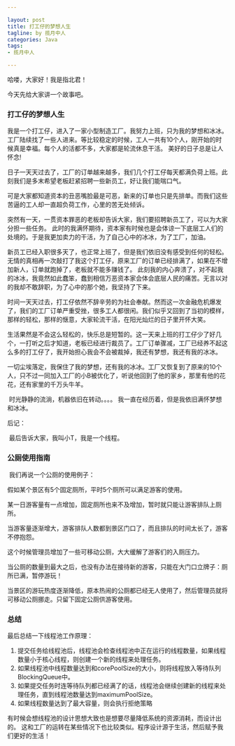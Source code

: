 ```yaml
---

layout: post
title: 打工仔的梦想人生
tagline: by 揽月中人
categories: Java
tags:
- 揽月中人

---
```


哈喽，大家好！我是指北君！

今天先给大家讲一个故事吧。

<!--more-->

### 打工仔的梦想人生

​	我是一个打工仔，进入了一家小型制造工厂。我努力上班，只为我的梦想和冰冰。工厂陆续找了一些人进来。等比较稳定的时候，工人一共有10个人，刚开始的时候真是幸福。每个人的活都不多，大家都是轮流休息干活。 美好的日子总是让人怀念!

​	日子一天天过去了，工厂的订单越来越多，我们几个打工仔每天都满负荷上班。此刻我们是多末希望老板赶紧招聘一些新员工，好让我们能喘口气。 

​	可是大家都知道资本的丑恶嘴脸最是可恶，新来的订单也只是先排单。而我们这些苦逼的工人却一直超负荷工作，心里的苦无处倾诉。

​	突然有一天，一贯资本罪恶的老板却告诉大家，我们要招聘新员工了，可以为大家分担一些任务。 此时的我满怀期待，资本家有时候也是会体谅一下底层工人们的处境的。于是我更加卖力的干活，为了自己心中的冰冰，为了工厂，加油。

​	新员工已经入职很多天了，也正常上班了，但是我们依旧没有感受到任何的轻松。无情的真相再一次敲打了我这个打工仔，原来工厂的订单已经排满了，如果在不增加新人，订单就跑掉了，老板就不能多赚钱了。 此刻我的内心奔溃了，对不起我的冰冰，我竟然如此蠢笨，蠢到相信万恶资本家会体会底层人民的痛苦。无言以对的我却不敢辞职，为了心中的那个她，我坚持了下来。

​	时间一天天过去，打工仔依然不辞辛劳的为社会奉献。然而这一次金融危机爆发了，我们的工厂订单严重受挫，很多工人都很闲。我们似乎又回到了当初的模样，那样的轻松，那样的惬意，大家轮流干活，在阳光灿烂的日子里开怀大笑。

​	生活果然是不会这么轻松的，快乐总是短暂的。这一天来上班的打工仔少了好几个，一打听之后才知道，老板已经进行裁员了。工厂订单骤减，工厂已经养不起这么多的打工仔了，我开始担心我会不会被裁掉，我还有梦想，我还有我的冰冰。

​	一切尘埃落定，我保住了我的梦想，还有我的冰冰。工厂又恢复到了原来的10个人，只不过一同加入工厂的小B被优化了，听说他回到了他的家乡，那里有他的花花，还有家里的千万头牛羊。

​	时光静静的流淌，机器依旧在转动。。。。 我一直在经历着，但是我依旧满怀梦想和冰冰。



后记：

​	最后告诉大家，我叫小T，我是一个线程。



### 公厕使用指南

​	我们再说一个公厕的使用例子：

假如某个景区有5个固定厕所，平时5个厕所可以满足游客的使用。

某一日游客量有一点增加，固定厕所也来不及增加，暂时就只能让游客排队上厕所。

当游客量逐渐增大，游客排队人数都到景区门口了，而且排队的时间太长了，游客不停抱怨。

这个时候管理员增加了一些可移动公厕，大大缓解了游客们的入厕压力。

当公厕的数量到最大之后，也没有办法在接待新的游客，只能在大门口立牌子：厕所已满，暂停游玩！

当景区的游玩热度逐渐降低，原本热闹的公厕都已经无人使用了，然后管理员就将可移动公厕挪走。只留下固定公厕供游客使用。



### 总结





最后总结一下线程池工作原理：

1. 提交任务给线程池后，线程池会检查线程池中正在运行的线程数量，如果线程数量小于核心线程，则创建一个新的线程来处理任务。
2. 如果线程池中线程数量达到和corePoolSize的大小，则将线程放入等待队列BlockingQueue中。
3. 如果提交任务时连等待队列都已经满了的话，线程池会继续创建新的线程来处理任务，直到线程池数量达到maximumPoolSize。
4. 如果线程数量达到了最大容量，则会执行拒绝策略



有时候会想线程池的设计思想大致也是想要尽量降低系统的资源消耗，而设计出的。 这和工厂的运转在某些情况下也比较类似。程序设计源于生活，然后赋予我们更好的生活！



